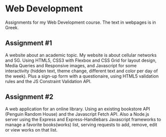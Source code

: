 # Web Development
Assignments for my Web Development course. The text in webpages is in Greek.

## Assignment #1 
A website about an academic topic. My website is about cellular networks and 5G. Using HTML5, CSS3 with Flexbox and CSS Grid for layout design, Media Queries and Responsive images, and Javascript for some interactivity (hidden text, theme change, different text and color per day of the week). Plus a sign-up form with a questionaire, using HTML5 validation rules and the JS Constraint Validation API.

## Assignment #2 
A web application for an online library. Using an existing bookstore API (Penguin Random House) and the Javascript Fetch API. Also a Node.js server using the Express and Express-Handlebars Javascript frameworks to manage a favorite books(works) list, serving requests to add, remove, edit or view works on that list. 
